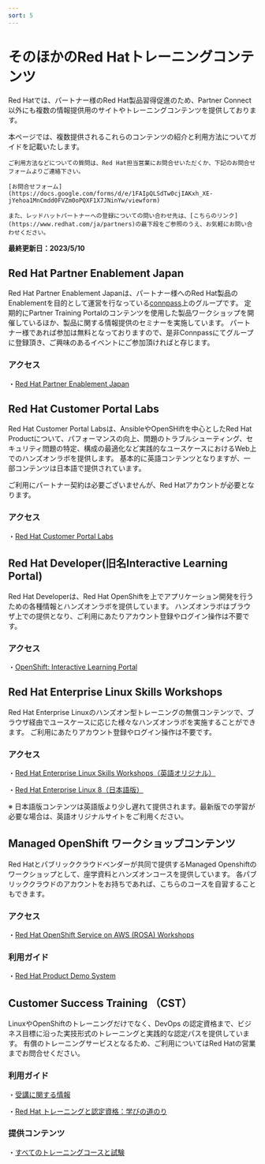 ```yaml
---
sort: 5
---
```


# そのほかのRed Hatトレーニングコンテンツ

Red Hatでは、パートナー様のRed Hat製品習得促進のため、Partner Connect以外にも複数の情報提供用のサイトやトレーニングコンテンツを提供しております。

本ページでは、複数提供されるこれらのコンテンツの紹介と利用方法についてガイドを記載いたします。

```note
ご利用方法などについての質問は、Red Hat担当営業にお問合せいただくか、下記のお問合せフォームよりご連絡下さい。

[お問合せフォーム](https://docs.google.com/forms/d/e/1FAIpQLSdTw0cjIAKxh_XE-jYehoa1MnCmdd0FVZm0oPQXF1X7JNinYw/viewform)

また、レッドハットパートナーへの登録についての問い合わせ先は、[こちらのリンク](https://www.redhat.com/ja/partners)の最下段をご参照のうえ、お気軽にお問い合わせください。
```

<b>
最終更新日：2023/5/10
</b>

##  Red Hat Partner Enablement Japan 

Red Hat Partner Enablement Japanは、パートナー様へのRed Hat製品のEnablementを目的として運営を行なっている[connpass](https://connpass.com/dashboard/)上のグループです。
定期的にPartner Training Portalのコンテンツを使用した製品ワークショップを開催しているほか、製品に関する情報提供のセミナーを実施しています。
パートナー様であれば参加は無料となっておりますので、是非Connpassにてグループに登録頂き、ご興味のあるイベントにご参加頂ければと存じます。

### アクセス
・[Red Hat Partner Enablement Japan](https://redhat-open.connpass.com/)

##  Red Hat Customer Portal Labs
Red Hat Customer Portal Labsは、AnsibleやOpenSHiftを中心としたRed Hat Productについて、パフォーマンスの向上、問題のトラブルシューティング、セキュリティ問題の特定、構成の最適化など実践的なユースケースにおけるWeb上でのハンズオンラボを提供します。
基本的に英語コンテンツとなりますが、一部コンテンツは日本語で提供されています。

ご利用にパートナー契約は必要ございませんが、Red Hatアカウントが必要となります。

### アクセス

・[Red Hat Customer Portal Labs](https://access.redhat.com/labs/)

##  Red Hat Developer(旧名Interactive Learning Portal) 
Red Hat Developerは、Red Hat OpenShiftを上でアプリケーション開発を行うための各種情報とハンズオンラボを提供しています。
ハンズオンラボはブラウザ上での提供となり、ご利用にあたりアカウント登録やログイン操作は不要です。

### アクセス

・[OpenShift: Interactive Learning Portal](https://learn.openshift.com/)

##  Red Hat Enterprise Linux Skills Workshops 

Red Hat Enterprise Linuxのハンズオン型トレーニングの無償コンテンツで、ブラウザ経由でユースケースに応じた様々なハンズオンラボを実施することができます。
ご利用にあたりアカウント登録やログイン操作は不要です。

### アクセス
・[Red Hat Enterprise Linux Skills Workshops（英語オリジナル）](https://lab.redhat.com/)

・[Red Hat Enterprise Linux 8（日本語版）](https://sites.google.com/view/explore-rhel8)

※ 日本語版コンテンツは英語版より少し遅れて提供されます。最新版での学習が必要な場合は、英語オリジナルサイトをご利用ください。

##  Managed OpenShift ワークショップコンテンツ 

Red Hatとパブリッククラウドベンダーが共同で提供するManaged Openshiftのワークショップとして、座学資料とハンズオンコースを提供しています。
各パブリッククラウドのアカウントをお持ちであれば、こちらのコースを自習することもできます。

### アクセス
・[Red Hat OpenShift Service on AWS (ROSA) Workshops](https://rh-open.github.io/ocp-handson/openshift-services/50-rosa-info.html)

### 利用ガイド

・[Red Hat Product Demo System](https://connect.redhat.com/en/training/product-demo-system)

## Customer Success Training （CST） 

LinuxやOpenShiftのトレーニングだけでなく、DevOps の認定資格まで、ビジネス目標に沿った実技形式のトレーニングと実践的な認定パスを提供しています。
有償のトレーニングサービスとなるため、ご利用についてはRed Hatの営業までお問合せください。

### 利用ガイド

・[受講に関する情報](https://www.redhat.com/ja/explore/training/training-info)

・[Red Hat トレーニングと認定資格：学びの道のり](https://www.redhat.com/ja/services/training-and-certification)

### 提供コンテンツ

・[すべてのトレーニングコースと試験](https://www.redhat.com/ja/services/training/all-courses-exams)
